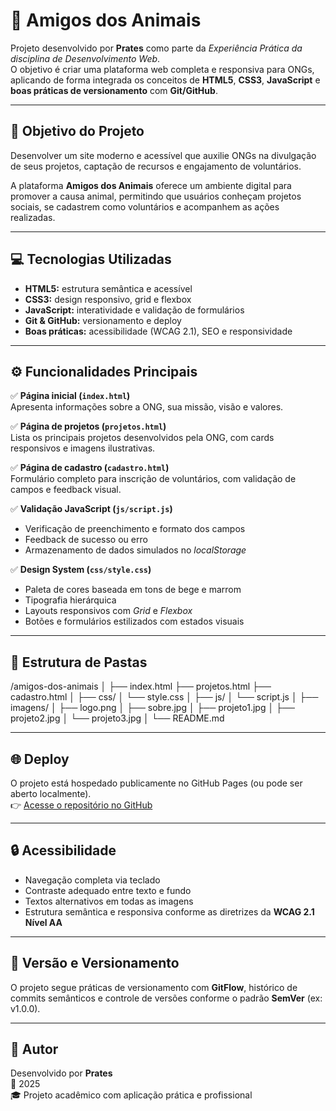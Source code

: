 # 🐾 Amigos dos Animais

Projeto desenvolvido por **Prates** como parte da *Experiência Prática da disciplina de Desenvolvimento Web*.  
O objetivo é criar uma plataforma web completa e responsiva para ONGs, aplicando de forma integrada os conceitos de **HTML5**, **CSS3**, **JavaScript** e **boas práticas de versionamento** com **Git/GitHub**.

---

## 🎯 Objetivo do Projeto

Desenvolver um site moderno e acessível que auxilie ONGs na divulgação de seus projetos, captação de recursos e engajamento de voluntários.

A plataforma **Amigos dos Animais** oferece um ambiente digital para promover a causa animal, permitindo que usuários conheçam projetos sociais, se cadastrem como voluntários e acompanhem as ações realizadas.

---

## 💻 Tecnologias Utilizadas

- **HTML5:** estrutura semântica e acessível  
- **CSS3:** design responsivo, grid e flexbox  
- **JavaScript:** interatividade e validação de formulários  
- **Git & GitHub:** versionamento e deploy  
- **Boas práticas:** acessibilidade (WCAG 2.1), SEO e responsividade

---

## ⚙️ Funcionalidades Principais

✅ **Página inicial (`index.html`)**  
Apresenta informações sobre a ONG, sua missão, visão e valores.  

✅ **Página de projetos (`projetos.html`)**  
Lista os principais projetos desenvolvidos pela ONG, com cards responsivos e imagens ilustrativas.  

✅ **Página de cadastro (`cadastro.html`)**  
Formulário completo para inscrição de voluntários, com validação de campos e feedback visual.  

✅ **Validação JavaScript (`js/script.js`)**  
- Verificação de preenchimento e formato dos campos  
- Feedback de sucesso ou erro  
- Armazenamento de dados simulados no *localStorage*  

✅ **Design System (`css/style.css`)**  
- Paleta de cores baseada em tons de bege e marrom  
- Tipografia hierárquica  
- Layouts responsivos com *Grid* e *Flexbox*  
- Botões e formulários estilizados com estados visuais

---

## 🧱 Estrutura de Pastas

/amigos-dos-animais
│
├── index.html
├── projetos.html
├── cadastro.html
│
├── css/
│ └── style.css
│
├── js/
│ └── script.js
│
├── imagens/
│ ├── logo.png
│ ├── sobre.jpg
│ ├── projeto1.jpg
│ ├── projeto2.jpg
│ └── projeto3.jpg
│
└── README.md

---

## 🌐 Deploy

O projeto está hospedado publicamente no GitHub Pages (ou pode ser aberto localmente).  
👉 [Acesse o repositório no GitHub](https://github.com/pedropratess/amigos-dos-animais)

---

## 🔒 Acessibilidade

- Navegação completa via teclado  
- Contraste adequado entre texto e fundo  
- Textos alternativos em todas as imagens  
- Estrutura semântica e responsiva conforme as diretrizes da **WCAG 2.1 Nível AA**

---

## 🧩 Versão e Versionamento

O projeto segue práticas de versionamento com **GitFlow**, histórico de commits semânticos e controle de versões conforme o padrão **SemVer** (ex: v1.0.0).

---

## 👤 Autor

Desenvolvido por **Prates**   
📅 2025  
🎓 Projeto acadêmico com aplicação prática e profissional
